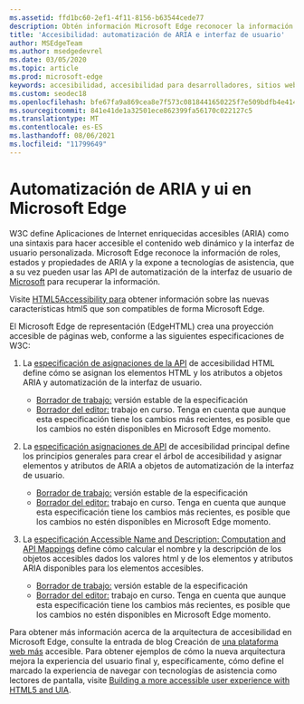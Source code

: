 ```yaml
---
ms.assetid: ffd1bc60-2ef1-4f11-8156-b63544cede77
description: Obtén información Microsoft Edge reconocer la información de ARIA y, a continuación, exponerla a tecnologías de asistencia que luego pueden usar las API de automatización de la interfaz de usuario de Microsoft.
title: 'Accesibilidad: automatización de ARIA e interfaz de usuario'
author: MSEdgeTeam
ms.author: msedgedevrel
ms.date: 03/05/2020
ms.topic: article
ms.prod: microsoft-edge
keywords: accesibilidad, accesibilidad para desarrolladores, sitios web accesibles, edge, desarrollo web, ARIA, desarrollador, UIA, Automatización de la interfaz de usuario
ms.custom: seodec18
ms.openlocfilehash: bfe67fa9a869cea8e7f573c0818441650225f7e509bdfb4e41479aee32dec941
ms.sourcegitcommit: 841e41de1a32501ece862399fa56170c022127c5
ms.translationtype: MT
ms.contentlocale: es-ES
ms.lasthandoff: 08/06/2021
ms.locfileid: "11799649"
---
```

# <a name="aria-and-ui-automation-in-microsoft-edge"></a>Automatización de ARIA y ui en Microsoft Edge

W3C define Aplicaciones de Internet enriquecidas accesibles (ARIA) como una sintaxis para hacer accesible el contenido web dinámico y la interfaz de usuario personalizada. Microsoft Edge reconoce la información de roles, estados y propiedades de ARIA y la expone a tecnologías de asistencia, que a su vez pueden usar las API de automatización de la interfaz de usuario de [Microsoft](https://blogs.msdn.microsoft.com/winuiautomation/) para recuperar la información.

Visite [HTML5Accessibility para](https://html5accessibility.com) obtener información sobre las nuevas características html5 que son compatibles de forma Microsoft Edge.

El Microsoft Edge de representación (EdgeHTML) crea una proyección accesible de páginas web, conforme a las siguientes especificaciones de W3C:

1. La [especificación de asignaciones de la API](https://w3.org/TR/html-aam-1.0/) de accesibilidad HTML define cómo se asignan los elementos HTML y los atributos a objetos ARIA y automatización de la interfaz de usuario.
   * [Borrador de trabajo:](https://w3.org/TR/html-aam-1.0/) versión estable de la especificación
   * [Borrador del editor:](https://w3c.github.io/html-aam/) trabajo en curso. Tenga en cuenta que aunque esta especificación tiene los cambios más recientes, es posible que los cambios no estén disponibles en Microsoft Edge momento.


2. La [especificación asignaciones de API](https://w3.org/TR/core-aam-1.1/) de accesibilidad principal define los principios generales para crear el árbol de accesibilidad y asignar elementos y atributos de ARIA a objetos de automatización de la interfaz de usuario.
   * [Borrador de trabajo:](https://w3.org/TR/core-aam-1.1/) versión estable de la especificación
   * [Borrador del editor:](https://w3c.github.io/core-aam/) trabajo en curso. Tenga en cuenta que aunque esta especificación tiene los cambios más recientes, es posible que los cambios no estén disponibles en Microsoft Edge momento.  

3. La [especificación Accessible Name and Description: Computation and API Mappings](https://w3.org/TR/accname-aam-1.1/) define cómo calcular el nombre y la descripción de los objetos accesibles dados los valores html y de los elementos y atributos ARIA disponibles para los elementos accesibles.
   * [Borrador de trabajo:](https://w3.org/TR/accname-aam-1.1/) versión estable de la especificación  
   * [Borrador del editor:](https://w3c.github.io/accname/) trabajo en curso. Tenga en cuenta que aunque esta especificación tiene los cambios más recientes, es posible que los cambios no estén disponibles en Microsoft Edge momento.   

Para obtener más información acerca de la arquitectura de accesibilidad en Microsoft Edge, consulte la entrada de blog Creación de [una plataforma web más](https://blogs.windows.com/msedgedev/2016/04/20/building-a-more-accessible-web-platform/) accesible.  Para obtener ejemplos de cómo la nueva arquitectura mejora la experiencia del usuario final y, específicamente, cómo define el marcado la experiencia de navegar con tecnologías de asistencia como lectores de pantalla, visite [Building a more accessible user experience with HTML5 and UIA](https://blogs.windows.com/msedgedev/2016/05/12/accessible-ux-with-html5-and-uia/).
